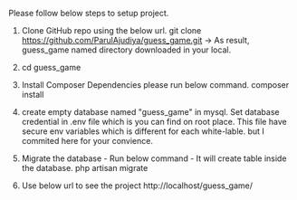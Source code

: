 Please follow below steps to setup project.
 
1. Clone GitHub repo using the below url.
git clone https://github.com/ParulAjudiya/guess_game.git
-> As result, guess_game named directory downloaded in your local.

2. cd guess_game

3. Install Composer Dependencies please run below command.
composer install

4. create empty database named "guess_game" in mysql. Set database credential in .env file which is you can find on root place.
This file have secure env variables which is different for each white-lable. but I commited here for your convience.

5. Migrate the database - Run below command - It will create table inside the database.
php artisan migrate

5. Use below url to see the project
http://localhost/guess_game/
